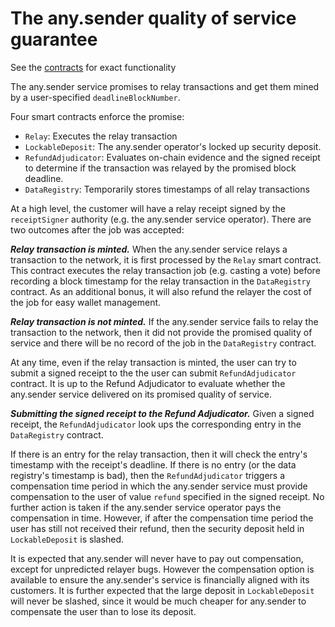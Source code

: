 # The any.sender quality of service guarantee

See the [contracts](https://github.com/PISAresearch/contracts.any.sender) for exact functionality

The any.sender service promises to relay transactions and get them mined by a user-specified `deadlineBlockNumber`.

Four smart contracts enforce the promise: 
- `Relay`: Executes the relay transaction 
- `LockableDeposit`: The any.sender operator's locked up security deposit. 
- `RefundAdjudicator`: Evaluates on-chain evidence and the signed receipt to determine if the transaction was relayed by the promised block deadline.
- `DataRegistry`: Temporarily stores timestamps of all relay transactions 

At a high level, the customer will have a relay receipt signed by the `receiptSigner` authority (e.g. the any.sender service operator). There are two outcomes after the job was accepted: 

***Relay transaction is minted.***  When the any.sender service relays a transaction to the network, it is first processed by the `Relay` smart contract. This contract executes the relay transaction job (e.g. casting a vote) before recording a block timestamp for the relay transaction in the `DataRegistry` contract. As an additional bonus, it will also refund the relayer the cost of the job for easy wallet management. 

***Relay transaction is not minted.*** If the any.sender service fails to relay the transaction to the network, then it did not provide the promised quality of service and there will be no record of the job in the `DataRegistry` contract. 

At any time, even if the relay transaction is minted, the user can try to submit a signed receipt to the the user can submit  `RefundAdjudicator` contract. It is up to the Refund Adjudicator to evaluate whether the any.sender service delivered on its promised quality of service. 

***Submitting the signed receipt to the Refund Adjudicator.*** Given a signed receipt, the `RefundAdjudicator` look ups the corresponding entry in the `DataRegistry` contract. 

If there is an entry for the relay transaction, then it will check the entry's timestamp with the receipt's deadline. If there is no entry (or the data registry's timestamp is bad), then the `RefundAdjudicator` triggers a compensation time period in which the any.sender service must provide compensation to the user of value `refund` specified in the signed receipt. No further action is taken if the any.sender service operator pays the compensation in time. However, if after the compensation time period the user has still not received their refund, then the security deposit held in `LockableDeposit` is slashed.

It is expected that any.sender will never have to pay out compensation, except for unpredicted relayer bugs. However the compensation option is available to ensure the any.sender's service is financially aligned with its customers. It is further expected that the large deposit in `LockableDeposit` will never be slashed, since it would be much cheaper for any.sender to compensate the user than to lose its deposit.
